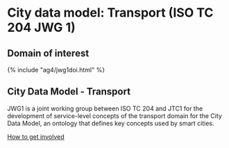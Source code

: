 # City data model: Transport (ISO TC 204 JWG 1)

## Domain of interest

{% include "ag4/jwg1doi.html" %}

## City Data Model - Transport

JWG1 is a joint working group between ISO TC 204 and JTC1 for the development of service-level concepts of the transport domain for the City Data Model, an ontology that defines key concepts used by smart cities.

[How to get involved](../contact.md)
